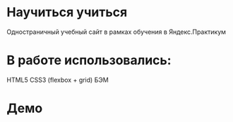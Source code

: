 # Научиться учиться
Одностраничный учебный сайт в рамках обучения в Яндекс.Практикум

# В работе использовались:
HTML5
CSS3 (flexbox + grid)
БЭМ

# Демо
